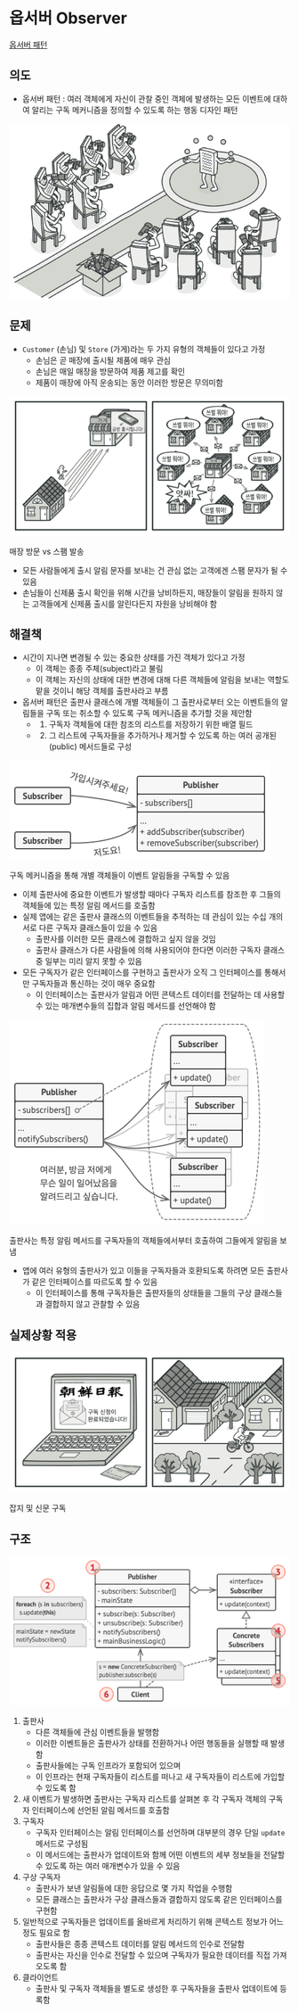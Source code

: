 # 옵서버 Observer

[옵서버 패턴](https://refactoring.guru/ko/design-patterns/observer)

## 의도

- 옵서버 패턴 : 여러 객체에게 자신이 관찰 중인 객체에 발생하는 모든 이벤트에 대하여 알리는 구독 메커니즘을 정의할 수 있도록 하는 행동 디자인 패턴

![Untitled](%E1%84%8B%E1%85%A9%E1%86%B8%E1%84%89%E1%85%A5%E1%84%87%E1%85%A5%20Observer%20ce5be9f1f1864aa1b6918ad35ec1dff7/Untitled.png)

## 문제

- `Customer` (손님) 및 `Store` (가게)라는 두 가지 유형의 객체들이 있다고 가정
    - 손님은 곧 매장에 출시될 제품에 매우 관심
    - 손님은 매일 매장을 방문하여 제품 제고를 확인
    - 제품이 매장에 아직 운송되는 동안 이러한 방문은 무의미함

![매장 방문 vs 스팸 발송](%E1%84%8B%E1%85%A9%E1%86%B8%E1%84%89%E1%85%A5%E1%84%87%E1%85%A5%20Observer%20ce5be9f1f1864aa1b6918ad35ec1dff7/Untitled%201.png)

매장 방문 vs 스팸 발송

- 모든 사람들에게 출시 알림 문자를 보내는 건 관심 없는 고객에겐 스팸 문자가 될 수 있음
- 손님들이 신제품 출시 확인을 위해 시간을 낭비하든지, 매장들이 알림을 원하지 않는 고객들에게 신제품 출시를 알린다든지 자원을 낭비해야 함

## 해결책

- 시간이 지나면 변경될 수 있는 중요한 상태를 가진 객체가 있다고 가정
    - 이 객체는 종종 주체(subject)라고 불림
    - 이 객체는 자신의 상태에 대한 변경에 대해 다른 객체들에 알림을 보내는 역할도 맡을 것이니 해당 객체를 출판사라고 부름
- 옵서버 패턴은 출판사 클래스에 개별 객체들이 그 출판사로부터 오는 이벤트들의 알림들을 구독 또는 취소할 수 있도록 구독 메커니즘을 추가할 것을 제안함
    - 1) 구독자 객체들에 대한 참조의 리스트를 저장하기 위한 배열 필드
    - 2) 그 리스트에 구독자들을 추가하거나 제거할 수 있도록 하는 여러 공개된(public) 메서드들로 구성

![구독 메커니즘을 통해 개별 객체들이 이벤트 알림들을 구독할 수 있음](%E1%84%8B%E1%85%A9%E1%86%B8%E1%84%89%E1%85%A5%E1%84%87%E1%85%A5%20Observer%20ce5be9f1f1864aa1b6918ad35ec1dff7/Untitled%202.png)

구독 메커니즘을 통해 개별 객체들이 이벤트 알림들을 구독할 수 있음

- 이제 출판사에 중요한 이벤트가 발생할 때마다 구독자 리스트를 참조한 후 그들의 객체들에 있는 특정 알림 메서드를 호출함
- 실제 앱에는 같은 출판사 클래스의 이벤트들을 추적하는 데 관심이 있는 수십 개의 서로 다른 구독자  클래스들이 있을 수 있음
    - 출판사를 이러한 모든 클래스에 결합하고 싶지 않을 것임
    - 출판사 클래스가 다른 사람들에 의해 사용되어야 한다면 이러한 구독자 클래스 중 일부는 미리 알지 못할 수 있음
- 모든 구독자가 같은 인터페이스를 구현하고 출판사가 오직 그 인터페이스를 통해서만 구독자들과 통신하는 것이 매우 중요함
    - 이 인터페이스는 출판사가 알림과 어떤 콘텍스트 데이터를 전달하는 데 사용할 수 있는 매개변수들의 집합과 알림 메서드를 선언해야 함

![출판사는 특정 알림 메서드를 구독자들의 객체들에서부터 호출하여 그들에게 알림을 보냄](%E1%84%8B%E1%85%A9%E1%86%B8%E1%84%89%E1%85%A5%E1%84%87%E1%85%A5%20Observer%20ce5be9f1f1864aa1b6918ad35ec1dff7/Untitled%203.png)

출판사는 특정 알림 메서드를 구독자들의 객체들에서부터 호출하여 그들에게 알림을 보냄

- 앱에 여러 유형의 출판사가 있고 이들을 구독자들과 호환되도록 하려면 모든 출판사가 같은 인터페이스를 따르도록 할 수 있음
    - 이 인터페이스를 통해 구독자들은 출판자들의 상태들을 그들의 구상 클래스들과 결합하지 않고 관찰할 수 있음

## 실제상황 적용

![잡지 및 신문 구독](%E1%84%8B%E1%85%A9%E1%86%B8%E1%84%89%E1%85%A5%E1%84%87%E1%85%A5%20Observer%20ce5be9f1f1864aa1b6918ad35ec1dff7/Untitled%204.png)

잡지 및 신문 구독

## 구조

![Untitled](%E1%84%8B%E1%85%A9%E1%86%B8%E1%84%89%E1%85%A5%E1%84%87%E1%85%A5%20Observer%20ce5be9f1f1864aa1b6918ad35ec1dff7/Untitled%205.png)

1. 출판사
    - 다른 객체들에 관심 이벤트들을 발행함
    - 이러한 이벤트들은 출판사가 상태를 전환하거나 어떤 행동들을 실행할 때 발생함
    - 출판사들에는 구독 인프라가 포함되어 있으며
    - 이 인프라는 현재 구독자들이 리스트를 떠나고 새 구독자들이 리스트에 가입할 수 있도록 함
2. 새 이벤트가 발생하면 출판사는 구독자 리스트를 살펴본 후 각 구독자 객체의 구독자 인터페이스에 선언된 알림 메서드를 호출함
3. 구독자
    - 구독자 인터페이스는 알림 인터페이스를 선언하며 대부분의 경우 단일 `update` 메서드로 구성됨
    - 이 메서드에는 출판사가 업데이트와 함께 어떤 이벤트의 세부 정보들을 전달할 수 있도록 하는 여러 매개변수가 있을 수 있음
4. 구상 구독자
    - 출판사가 보낸 알림들에 대한 응답으로 몇 가지 작업을 수행함
    - 모든 클래스는 출판사가 구상 클래스들과 결합하지 않도록 같은 인터페이스를 구현함
5. 일반적으로 구독자들은 업데이트를 올바르게 처리하기 위해 콘텍스트 정보가 어느정도 필요로 함
    - 출판사들은 종종 콘텍스트 데이터를 알림 메서드의 인수로 전달함
    - 출판사는 자신을 인수로 전달할 수 있으며 구독자가 필요한 데이터를 직접 가져오도록 함
6. 클라이언트
    - 출판사 및 구독자 객체들을 별도로 생성한 후 구독자들을 출판사 업데이트에 등록함